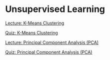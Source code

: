 # Unsupervised Learning

[Lecture: K-Means Clustering](/Week_8/Clustering/Assets/Clustering_Lecture13.pdf)

[Quiz: K-Means Clustering](/Week_8/Clustering/Assets/Quiz13.pdf)

[Lecture: Principal Component Analysis (PCA)](/Week_8/PCA/Assets/DimensionalityReduction_Lecture14.pdf)

[Quiz: Principal Component Analysis (PCA)](/Week_8/PCA/Assets/Quiz14.pdf)
